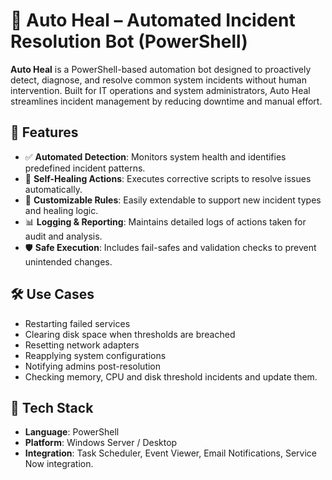 # 🔧 Auto Heal – Automated Incident Resolution Bot (PowerShell)

**Auto Heal** is a PowerShell-based automation bot designed to proactively detect, diagnose, and resolve common system incidents without human intervention. Built for IT operations and system administrators, Auto Heal streamlines incident management by reducing downtime and manual effort.

## 🚀 Features

- ✅ **Automated Detection**: Monitors system health and identifies predefined incident patterns.
- 🔄 **Self-Healing Actions**: Executes corrective scripts to resolve issues automatically.
- 📜 **Customizable Rules**: Easily extendable to support new incident types and healing logic.
- 📊 **Logging & Reporting**: Maintains detailed logs of actions taken for audit and analysis.
- 🛡️ **Safe Execution**: Includes fail-safes and validation checks to prevent unintended changes.

## 🛠️ Use Cases

- Restarting failed services
- Clearing disk space when thresholds are breached
- Resetting network adapters
- Reapplying system configurations
- Notifying admins post-resolution
- Checking memory, CPU and disk threshold incidents and update them.

## 📁 Tech Stack

- **Language**: PowerShell
- **Platform**: Windows Server / Desktop
- **Integration**: Task Scheduler, Event Viewer, Email Notifications, Service Now integration.

